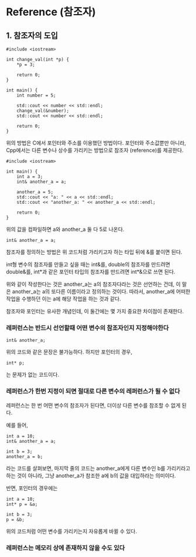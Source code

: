 # Reference (참조자)
## 1. 참조자의 도입

    #include <iostream>

    int change_val(int *p) {
        *p = 3;

        return 0;
    }

    int main() {
        int number = 5;

        std::cout << number << std::endl;
        change_val(&number);
        std::cout << number << std::endl;
        
        return 0;
    }

위의 방법은 C에서 포인터와 주소를 이용했던 방법이다. 포인터와 주소값뿐만 아니라, Cpp에서는 다른 변수나 상수를 가리키는 방법으로 참조자 (reference)를 제공한다.

    #include <iostream>

    int main() {
        int a = 3;
        int& another_a = a;

        another_a = 5;
        std::cout << "a: " << a << std::endl;
        std::cout << "another_a: " << another_a << std::endl;

        return 0;
    }

위의 값을 컴파일하면 a와 another_a 둘 다 5로 나온다.

    int& another_a = a;

참조자를 정의하는 방법은 위 코드처럼 가리키고자 하는 타입 뒤에 &를 붙이면 된다.

int형 변수의 참조자를 만들고 싶을 때는 int&를, double의 참조자를 만드려면 double&를, int\*과 같은 포인터 타입의 참조자를 만드려면 int\*&으로 쓰면 된다.

위와 같이 작성한다는 것은 another_a는 a의 참조자다라는 것은 선언하는 건데, 이 말은 another_a는 a의 또다른 이름이라고 정의하는 것이다. 따라서, another_a에 어떠한 작업을 수행하던 이는 a에 해당 작업을 하는 것과 같다.

참조자와 포인터는 유사한 개념인데, 이 둘간에는 몇 가지 중요한 차이점이 존재한다.

### 레퍼런스는 반드시 선언할때 어떤 변수의 참조자인지 지정해야한다

    int& another_a;

위의 코드와 같은 문장은 불가능하다. 하지만 포인터의 경우,

    int* p;

는 문제가 없는 코드이다.

### 레퍼런스가 한번 지정이 되면 절대로 다른 변수의 레퍼런스가 될 수 없다
레퍼런스는 한 번 어떤 변수의 참조자가 된다면, 더이상 다른 변수를 참조할 수 없게 된다.

예를 들어,

    int a = 10;
    int& another_a = a;

    int b = 3;
    another_a = b;

라는 코드를 살펴보면, 마지막 줄의 코드는 another_a에게 다른 변수인 b를 가리키라고 하는 것이 아니라, 그냥 another_a가 참조한 a에 b의 값을 대입하라는 의미이다.

반면, 포인터의 경우에는

    int a = 10;
    int* p = &a;

    int b = 3;
    p = &b;

위의 코드처럼 어떤 변수를 가리키는지 자유롭게 바뀔 수 있다.

### 레퍼런스는 메모리 상에 존재하지 않을 수도 있다